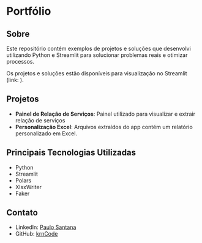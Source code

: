 # Portfólio

## Sobre
Este repositório contém exemplos de projetos e soluções que desenvolvi utilizando Python e Streamlit para solucionar problemas reais e otimizar processos.

Os projetos e soluções estão disponíveis para visualização no Streamlit (link: ).

## Projetos
- **Painel de Relação de Serviços**: Painel utilizado para visualizar e extrair relação de serviços
- **Personalização Excel**: Arquivos extraídos do app contém um relatório personalizado em Excel.

## Principais Tecnologias Utilizadas
- Python
- Streamlit
- Polars
- XlsxWriter
- Faker

## Contato
- LinkedIn: [Paulo Santana](https://www.linkedin.com/in/paulosanlkd/)
- GitHub: [krnCode](https://github.com/krnCode)